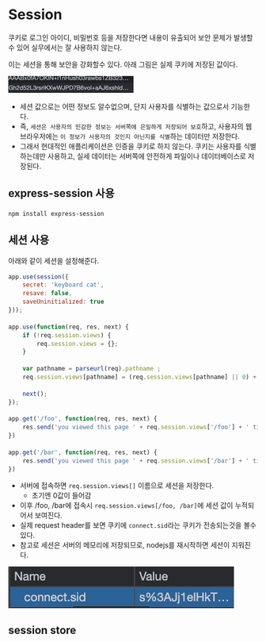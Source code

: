 
# Session
쿠키로 로그인 아이디, 비밀번호 등을 저장한다면 내용이 유출되어 보안 문제가 발생할수 있어 실무에서는 잘 사용하지 않는다.

이는 세션을 통해 보안을 강화할수 있다. 아래 그림은 실제 쿠키에 저장된 값이다.

![img.png](img/img.png)
- 세션 값으로는 어떤 정보도 알수없으며, 단지 사용자를 식별하는 값으로서 기능한다.
- 즉, `세션은 사용자의 민감한 정보는 서버쪽에 은밀하게 저장되어 보호`하고, 사용자의 웹 브라우저에는 `이 정보가 사용자의 것인지 아닌지를 식별`하는 데이터만 저장한다.
- 그래서 현대적인 애플리케이션은 인증을 쿠키로 하지 않는다. 쿠키는 사용자를 식별하는데만 사용하고, 실세 데이터는 서버쪽에 안전하게 파일이나 데이터베이스로 저장된다.

## express-session 사용
`npm install express-session`

## 세션 사용

아래와 같이 세션을 설정해준다.
```js
app.use(session({
    secret: 'keyboard cat',
    resave: false,
    saveUninitialized: true
}));

app.use(function(req, res, next) {
    if (!req.session.views) {
        req.session.views = {};
    }

    var pathname = parseurl(req).pathname ;
    req.session.views[pathname] = (req.session.views[pathname] || 0) + 1;

    next();
});

app.get('/foo', function(req, res, next) {
    res.send('you viewed this page ' + req.session.views['/foo'] + ' times')
})

app.get('/bar', function(req, res, next) {
    res.send('you viewed this page ' + req.session.views['/bar'] + ' times')
})
```

- 서버에 접속하면 `req.session.views[]` 이름으로 세션을 저장한다.
  - 초기엔 0값이 들어감
- 이후 /foo, /bar에 접속시 `req.session.views[/foo, /bar]`에 세션 값이 누적되어서 보여진다.
- 실제 request header를 보면 쿠키에 `connect.sid`라는 쿠키가 전송되는것을 볼수 있다.
- 참고로 세션은 서버의 메모리에 저장되므로, nodejs를 재시작하면 세션이 지워진다.

![img2.png](img/img2.png)

## session store
